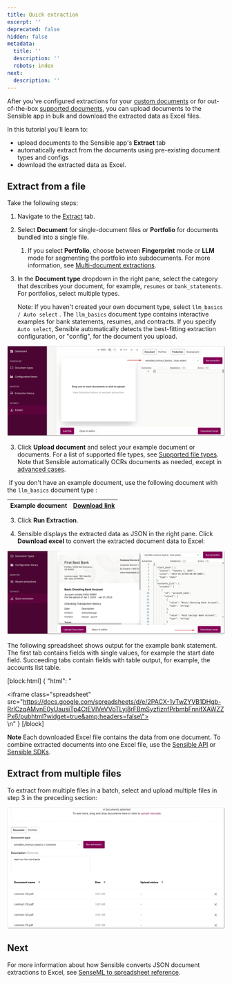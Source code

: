 ```yaml
---
title: Quick extraction
excerpt: ''
deprecated: false
hidden: false
metadata:
  title: ''
  description: ''
  robots: index
next:
  description: ''
---
```

After you've configured extractions for your [custom documents](doc:getting-started-ai) or for out-of-the-box [supported documents](doc:library-quickstart), you can upload documents to the Sensible app in bulk and download the extracted data as Excel files.

 In this tutorial you'll learn to:

- upload documents to the Sensible app's **Extract** tab
- automatically extract from the documents using pre-existing document types and configs
- download the extracted data as Excel.

## Extract from a file

Take the following steps:

1. Navigate to the [Extract](https://app.sensible.so/quick-extraction/) tab.

2. Select **Document** for single-document files or **Portfolio** for documents bundled into a single file.

   1. If you select **Portfolio**, choose between **Fingerprint** mode or **LLM** mode for segmenting the portfolio into subdocuments. For more information, see [Multi-document extractions](doc:portfolio). 

3. In the **Document type** dropdown in the right pane, select the category that describes your document, for example, `resumes` or `bank_statements`. For portfolios, select multiple types.

   Note: If you haven't created your own document type, select `llm_basics / Auto select` . The `llm_basics` document type contains interactive examples for bank statements, resumes, and contracts.  If you specify `Auto select`,  Sensible automatically detects the best-fitting extraction configuration, or "config", for the document you upload.

![Click to enlarge](https://raw.githubusercontent.com/sensible-hq/sensible-docs/main/readme-sync/assets/v0/images/final/quickstart_instruct_11.png)

3. Click **Upload document** and select your example document or documents. For a list of supported file types, see [Supported file types](doc:file-types). Note that Sensible automatically OCRs documents as needed, except in [advanced cases](doc:ocr-preprocessor).

​       If you don't have an example document, use the following document with the `llm_basics` document type :

| Example document | [Download link](https://github.com/sensible-hq/sensible-docs/raw/main/readme-sync/assets/v0/pdfs/bank_3.pdf) |
| ----------- | ------------------------------------------------------------ |

3. Click **Run Extraction**.

4. Sensible displays the extracted data as JSON in the right pane. Click **Download excel** to convert the extracted document data to Excel:

![Click to enlarge](https://raw.githubusercontent.com/sensible-hq/sensible-docs/main/readme-sync/assets/v0/images/final/quickstart_instruct_12.png)

 The following spreadsheet shows output for the example bank statement. The first tab contains fields with single values, for example the start date field. Succeeding tabs contain fields with table output, for example, the accounts list table. 

[block:html]
{
  "html": "<div><iframe class=\"spreadsheet\" src=\"https://docs.google.com/spreadsheets/d/e/2PACX-1vTwZYVB1DHgb-RrlCzqAMvnE0yUausiTp4CtEVIVeVVoTLyi8rFBmSyzfiznfPrbmbFnnifXAWZZPx6/pubhtml?widget=true&amp;headers=false\"></iframe></div>\n<style>.spreadsheet{width:100%;height:200px}</style>"
}
[/block]

**Note** Each downloaded Excel file contains the data from one document. To combine extracted documents into one Excel file, use the [Sensible API](https://docs.sensible.so/reference/get-excel-extraction) or [Sensible SDKs](doc:sdk-guides).

## Extract from multiple files

To extract from multiple files in a batch, select and upload multiple files in step 3 in the preceding section:

![Click to enlarge](https://raw.githubusercontent.com/sensible-hq/sensible-docs/main/readme-sync/assets/v0/images/final/quick_extract_bulk.png)

##  Next

For more information about how Sensible converts JSON document extractions to Excel, see [SenseML to spreadsheet reference](https://docs.sensible.so/docs/excel-reference).